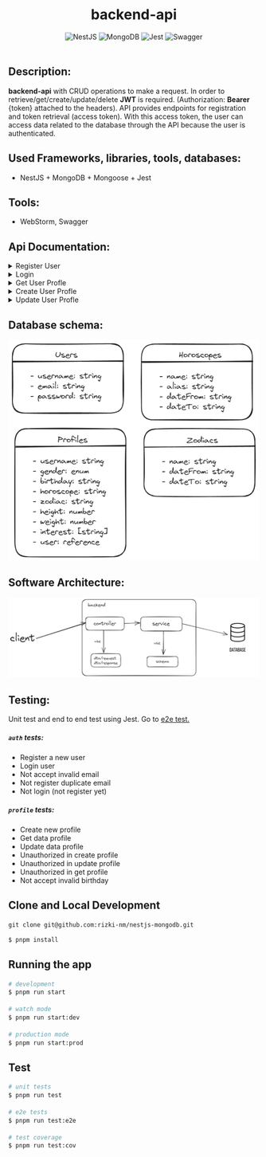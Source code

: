 <div align="center" style="padding-bottom: 20px">
    <h1>backend-api</h1>
    <img alt="NestJS" src="https://img.shields.io/badge/nestjs-E0234E?style=for-the-badge&logo=nestjs&logoColor=white"/>
    <img alt="MongoDB" src="https://img.shields.io/badge/MongoDB-4EA94B?style=for-the-badge&logo=mongodb&logoColor=white"/>
    <img alt="Jest" src="https://img.shields.io/badge/Jest-C21325?style=for-the-badge&logo=jest&logoColor=white"/>
    <img alt="Swagger" src="https://img.shields.io/badge/Swagger-85EA2D?style=for-the-badge&logo=Swagger&logoColor=white"/>
</div>

## Description:

**backend-api** with CRUD operations to make a request. In order to retrieve/get/create/update/delete **JWT** is required. (Authorization: **Bearer** {token} attached to the headers). API provides endpoints for registration and token retrieval (access token). With this access token, the user can access data related to the database through the API because the user is authenticated.

## Used Frameworks, libraries, tools, databases:

- NestJS + MongoDB + Mongoose + Jest

## Tools:

- WebStorm, Swagger

## Api Documentation:

<details>
<summary>Register User</summary>

#### Description

Register new user.

#### Request

- **Method:** `POST`
- **URL:** `/auth/register`
- **Body:**
```json
{
  "username": "string",
  "email": "string",
  "password": "string"
}
```
#### Response

- **Status Code:** `201 Created`
- **Response Format:** JSON

##### Successful Response

```json
{
  "token": "string"
}
```
</details>

<details>
<summary>Login</summary>

#### Description

Login user.

#### Request

- **Method:** `POST`
- **URL:** `/auth/login`
- **Body:**
```json
{
  "email": "string",
  "password": "string"
}
```
#### Response

- **Status Code:** `200 OK`
- **Response Format:** JSON

##### Successful Response

```json
{
  "token": "string"
}
```
</details>


<details>
<summary>Get User Profle</summary>

#### Description

Get user profile.

#### Request

- **Method:** `GET`
- **URL:** `/auth/profile`
- **Headers:**
    - `Authorization: Bearer {token}`

#### Response

- **Status Code:** `200 OK`
- **Response Format:** JSON

##### Successful Response

```json
{
  "message": "string",
  "code": "string",
  "data": [
    {
      "name": "string",
      "gender": "string",
      "birthday": "string",
      "horoscope": "string",
      "zodiac": "string",
      "height": "string",
      "weight": "string",
      "interest": ["string"]
    }
  ]
}
```
</details>

<details>
<summary>Create User Profle</summary>

#### Description

Create user profile.

#### Request

- **Method:** `POST`
- **URL:** `/auth/profile`
- **Headers:**
    - `Authorization: Bearer {token}`
- **Body:**
```json
{
  "name": "string",
  "gender": "string",
  "birthday": "string",
  "height": "string",
  "weight": "string",
  "interest": ["string"]
}
```
#### Response

- **Status Code:** `201 Created`
- **Response Format:** JSON

##### Successful Response

```json
{
  "message": "string",
  "code": "string",
  "data": [
    {
      "name": "string",
      "gender": "string",
      "birthday": "string",
      "horoscope": "string",
      "zodiac": "string",
      "height": "string",
      "weight": "string",
      "interest": ["string"]
    }
  ]
}
```
</details>

<details>
<summary>Update User Profle</summary>

#### Description

Update user profile.

#### Request

- **Method:** `PUT`
- **URL:** `/auth/profile`
- **Headers:**
    - `Authorization: Bearer {token}`
- **Body:**
```json
{
  "name": "string",
  "gender": "string",
  "birthday": "string",
  "height": "string",
  "weight": "string",
  "interest": ["string"]
}
```
#### Response

- **Status Code:** `200 OK`
- **Response Format:** JSON

##### Successful Response

```json
{
  "message": "string",
  "code": "string",
  "data": [
    {
      "name": "string",
      "gender": "string",
      "birthday": "string",
      "horoscope": "string",
      "zodiac": "string",
      "height": "string",
      "weight": "string",
      "interest": ["string"]
    }
  ]
}
```
</details>

## Database schema:

![Database Diagram](docs/db.png)

## Software Architecture:

![App Diagram](docs/layer-app.png)

## Testing:

Unit test and end to end test using Jest.
Go to [e2e test.](test/app.e2e-spec.ts)

##### `auth` tests:

- Register a new user
- Login user
- Not accept invalid email
- Not register duplicate email
- Not login (not register yet)

##### `profile` tests:

- Create new profile
- Get data profile
- Update data profile
- Unauthorized in create profile
- Unauthorized in update profile
- Unauthorized in get profile
- Not accept invalid birthday

## Clone and Local Development

```shell
git clone git@github.com:rizki-nm/nestjs-mongodb.git
```

```bash
$ pnpm install
```

## Running the app

```bash
# development
$ pnpm run start

# watch mode
$ pnpm run start:dev

# production mode
$ pnpm run start:prod
```

## Test

```bash
# unit tests
$ pnpm run test

# e2e tests
$ pnpm run test:e2e

# test coverage
$ pnpm run test:cov
```
